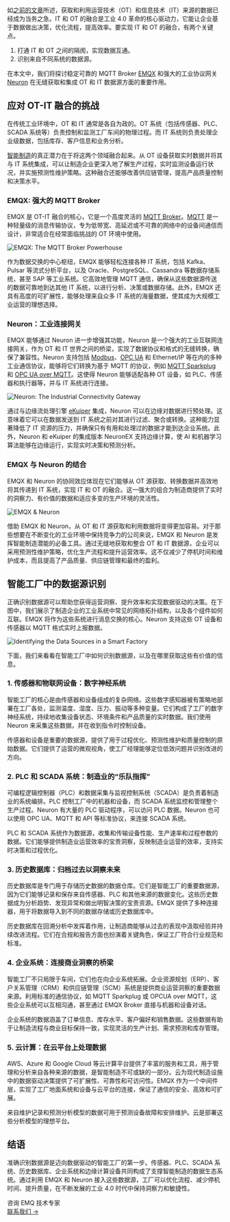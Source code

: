 如[之前的文章](https://www.emqx.com/zh/blog/a-digital-transformation-journey-to-smart-manufacturing)所述，获取和利用运营技术（OT）和信息技术（IT）来源的数据已经成为当务之急。IT 和 OT 的融合是工业 4.0 革命的核心驱动力，它能让企业基于数据做出决策，优化流程，提高效率。要实现 IT 和 OT 的融合，有两个关键点。

1. 打通 IT 和 OT 之间的隔阂，实现数据互通。
2. 识别来自不同系统的数据源。

在本文中，我们将探讨稳定可靠的 MQTT Broker [EMQX](https://www.emqx.com/zh/products/emqx) 和强大的工业协议网关 [Neuron](https://neugates.io/zh) 在无缝获取和集成 OT 和 IT 数据源方面的重要作用。

## 应对 OT-IT 融合的挑战

在传统工业环境中，OT 和 IT 通常是各自为政的。OT 系统（包括传感器、PLC、SCADA 系统等）负责控制和监测工厂车间的物理过程。而 IT 系统则负责处理企业级数据，包括库存、客户信息和业务分析。

[智能制造](https://www.emqx.com/zh/blog/the-smart-manufacturing-revolution)的真正潜力在于将这两个领域融合起来。从 OT 设备获取实时数据并将其与 IT 系统集成，可以让制造企业更深入地了解生产过程，实时监测设备运行状况，并实施预测性维护策略。这种融合还能够改善供应链管理，提高产品质量控制和决策水平。

### EMQX: 强大的 MQTT Broker

EMQX 是 OT-IT 融合的核心，它是一个高度灵活的 [MQTT Broker](https://www.emqx.com/zh/blog/the-ultimate-guide-to-mqtt-broker-comparison)。[MQTT](https://www.emqx.com/zh/blog/the-easiest-guide-to-getting-started-with-mqtt) 是一种轻量级的消息传输协议，专为低带宽、高延迟或不可靠的网络中的设备间通信而设计，非常适合在经常面临挑战的 OT 环境中使用。

![EMQX: The MQTT Broker Powerhouse](https://assets.emqx.com/images/054425d2d4deee6846b338accf21ae4a.png)

作为数据交换的中心枢纽，EMQX 能够轻松连接各种 IT 系统，包括 Kafka、Pulsar 等流式分析平台，以及 Oracle、PostgreSQL、Cassandra 等数据存储系统，甚至 SAP 等工业系统。它高效地管理 MQTT 通信，确保从这些数据源传送的数据可靠地到达其他 IT 系统，以进行分析、决策或数据存储。此外，EMQX 还具有高度的可扩展性，能够处理来自众多 IT 系统的海量数据，使其成为大规模工业运营的理想选择。

### Neuron：工业连接网关

EMQX 能够通过 Neuron 进一步增强其功能，Neuron 是一个强大的工业互联网连接网关，作为 OT 和 IT 世界之间的桥梁，实现了数据协议和格式的无缝转换，确保了兼容性。Neuron 支持包括 [Modbus](https://www.emqx.com/zh/blog/modbus-protocol-the-grandfather-of-iot-communication)、[OPC UA](https://www.emqx.com/zh/blog/opc-ua-over-mqtt-the-future-of-it-and-ot-convergence) 和 Ethernet/IP 等在内的多种工业通信协议，能够将它们转换为基于 MQTT 的协议，例如 [MQTT Sparkplug](https://www.emqx.com/zh/blog/mqtt-sparkplug-bridging-it-and-ot-in-industry-4-0) 和 [OPC UA over MQTT](https://www.emqx.com/zh/blog/opc-ua-over-mqtt-the-future-of-it-and-ot-convergence)。这使得 Neuron 能够适配各种 OT 设备，如 PLC、传感器和执行器等，并与 IT 系统进行连接。

![Neuron: The Industrial Connectivity Gateway](https://assets.emqx.com/images/b57fde2a3772cf0354962f7ee66403be.png)

通过与边缘流处理引擎 [eKuiper](https://ekuiper.org/zh) 集成，Neuron 可以在边缘对数据进行预处理。这意味着它可以在数据发送到 IT 系统之前对其进行过滤、聚合或转换。这种能力显著降低了 IT 资源的压力，并确保只有有用和处理过的数据才能到达企业系统。此外，Neuron 和 eKuiper 的集成版本 NeuronEX 支持边缘计算，使 AI 和机器学习算法能够在边缘运行，实现实时决策和预测分析。

### EMQX 与 Neuron 的结合

EMQX 和 Neuron 的协同效应体现在它们能够从 OT 源获取、转换数据并高效地将其传递到 IT 系统，实现 IT 和 OT 的融合。这一强大的组合为制造商提供了实时的洞察力、有价值的数据和适应多变的生产环境的灵活性。

![EMQX & Neuron](https://assets.emqx.com/images/2d49c5e8df480a4bebc7c88134acf2bb.png)

借助 EMQX 和 Neuron，从 OT 和 IT 源获取和利用数据将变得更加容易。对于那些想要在不断变化的工业环境中保持竞争力的公司来说，EMQX 和 Neuron 是发挥智能制造潜能的必备工具。通过无缝地获取和整合 OT 和 IT 数据源，企业可以采用预测性维护策略，优化生产流程和提升运营效率。这不仅减少了停机时间和维护成本，而且提高了产品质量、供应链管理和最终的盈利。

## 智能工厂中的数据源识别

正确识别数据源可以帮助您获得运营洞察、提升效率和实现数据驱动的决策。在下图中，我们展示了制造企业的工业系统中常见的网络拓扑结构，以及各个组件如何互联。EMQX 将作为这些系统进行消息交换的核心。Neuron 支持这些 OT 设备和传感器以 MQTT 格式实时上报数据。

![Identifying the Data Sources in a Smart Factory](https://assets.emqx.com/images/e87900711e70ea2a3d47ccf0fe36dd3e.png)

下面，我们来看看在智能工厂中如何识别数据源，以及在哪里获取这些有价值的信息。

### 1. 传感器和物联网设备：数字神经系统

智能工厂的核心是由传感器和设备组成的复杂网络。这些数字感知器被有策略地部署在工厂各处，监测温度、湿度、压力、振动等多种变量。它们构成了工厂的数字神经系统，持续地收集设备状态、环境条件和产品质量的实时数据。我们使用 Neuron 来采集这些数据，并在收到指令时控制设备。

传感器和设备是重要的数据源，提供了用于过程优化、预测性维护和质量控制的原始数据。它们提供了运营的微观视角，使工厂经理能够定位低效问题并识别改进的方向。

### 2. PLC 和 SCADA 系统：制造业的“乐队指挥”

可编程逻辑控制器（PLC）和数据采集与监视控制系统（SCADA）是负责着制造业的系统编排。PLC 控制工厂中的机器和设备，而 SCADA 系统监控和管理整个生产过程。Neuron 有大量的 PLC 驱动程序，可以访问 PLC 数据。Neuron 也可以使用 OPC UA、MQTT 和 API 等标准协议，来连接 SCADA 系统。

PLC 和 SCADA 系统作为数据源，收集和传输设备性能、生产速率和过程参数的数据。它们能够提供制造业运营效率的宝贵洞察，反映制造业运营的效率，支持实时决策和过程优化。

### 3. 历史数据库：归档过去以洞察未来

历史数据库是专门用于存储历史数据的数据仓库。它们是智能工厂的重要数据源，因为它们能够记录和保存来自传感器、PLC 和其他来源的数据变化。这些历史数据成为分析趋势、发现异常和做出明智决策的宝贵资源。EMQX 提供了多种连接器，用于将数据导入到不同的数据存储或历史数据库中。

历史数据库在回溯分析中发挥着作用，让制造商能够从过去的表现中汲取经验并持续改进流程。它们在合规和报告方面也扮演着关键角色，保证工厂符合行业规范和标准。

### 4. 企业系统：连接商业洞察的桥梁

智能工厂不只局限于车间，它们也在向企业系统拓展。企业资源规划（ERP）、客户关系管理（CRM）和供应链管理（SCM）系统是提供商业运营洞察的重要数据来源。利用标准的通信协议，如 MQTT Sparkplug 或 OPCUA over MQTT，这些企业系统可以互相沟通，甚至通过 EMQX Broker 直接与机器和设备对话。

企业系统的数据涵盖了订单信息、库存水平、客户偏好和销售数据。这些数据有助于让制造流程与商业目标保持一致，实现灵活的生产计划、需求预测和库存管理。

### 5. 云计算：在云平台上处理数据

AWS、Azure 和 Google Cloud 等云计算平台提供了丰富的服务和工具，用于管理和分析来自各种来源的数据，是智能制造不可或缺的一部分。云为现代制造设施中的数据驱动决策提供了可扩展性、可靠性和可访问性。EMQX 作为一个中间件层，实现了工厂地面系统和设备与云平台的连接，保证了通信的安全、高效和可扩展。

来自维护记录和预测分析模型的数据可用于预测设备故障和安排维护。云是部署这些分析模型的理想平台。

## 结语

准确识别数据源是迈向数据驱动的智能工厂的第一步。传感器、PLC、SCADA 系统、历史数据库、企业系统和边缘计算设备共同构成了支撑智能制造的数据生态系统。通过利用 EMQX 和 Neuron 接入这些数据源，工厂可以优化流程、减少停机时间、提升质量，在不断发展的工业 4.0 时代中保持洞察力和敏捷性。





<section class="promotion">
    <div>
        咨询 EMQ 技术专家
    </div>
    <a href="https://www.emqx.com/zh/contact?product=solutions" class="button is-gradient px-5">联系我们 →</a>
</section>
